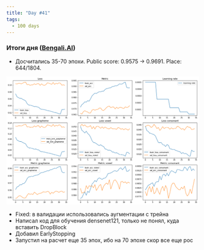 ```yaml
---
title: "Day #41"
tags:
  - 100 days
---
```


### Итоги дня ([Bengali.AI](https://www.kaggle.com/c/bengaliai-cv19))
* Досчитались 35-70 эпохи. Public score: 0.9575 -> 0.9691. Place: 644/1804.

![ep35-70](/assets/images/results_v6_ep35-70.png)

* Fixed: в валидации использовались аугментации с трейна
* Написал код для обучения densenet121, только не понял, куда вставить DropBlock 
* Добавил EarlyStopping
* Запустил на расчет еще 35 эпох, ибо на 70 эпохе скор все еще рос